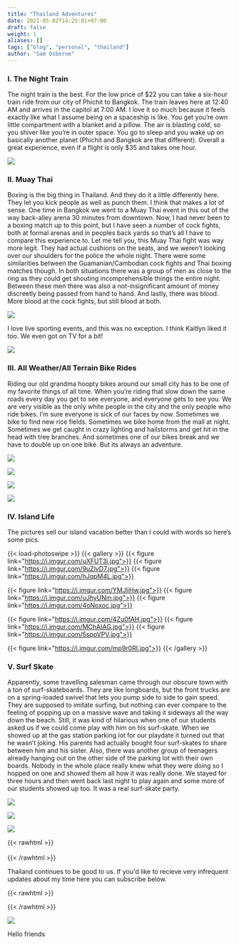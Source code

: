 ```yaml
---
title: "Thailand Adventures"
date: 2021-05-02T14:25:01+07:00
draft: false
weight: 1
aliases: []
tags: ["blog", "personal", "thailand"]
author: "Sam Osborne"
---
```


### I. The Night Train
The night train is the best. For the low price of $22 you can take a six-hour train ride from our city of Phichit to Bangkok. The train leaves here at 12:40 AM and arrives in the capitol at 7:00 AM. I love it so much because it feels exactly like what I assume being on a spaceship is like. You get you’re own little compartment with a blanket and a pillow. The air is blasting cold, so you shiver like you’re in outer space. You go to sleep and you wake up on basically another planet (Phichit and Bangkok are that different). Overall a great experience, even if a flight is only $35 and takes one hour.  

![](https://i.imgur.com/sbIkms0.jpg)

### II. Muay Thai
Boxing is the big thing in Thailand. And they do it a little differently here. They let you kick people as well as punch them. I think that makes a lot of sense. One time in Bangkok we went to a Muay Thai event in this out of the way back-alley arena 30 minutes from downtown. Now, I had never been to a boxing match up to this point, but I have seen a number of cock fights, both at formal arenas and in peoples back yards so that’s all I have to compare this experience to. Let me tell you, this Muay Thai fight was way more legit. They had actual cushions on the seats, and we weren’t looking over our shoulders for the police the whole night. There were some similarities between the Guamanian/Cambodian cock fights and Thai boxing matches though. In both situations there was a group of men as close to the ring as they could get shouting incomprehensible things the entire night. Between these men there was also a not-insignificant amount of money discreetly being passed from hand to hand. And lastly, there was blood. More blood at the cock fights, but still blood at both.  

![](https://i.imgur.com/HYVGpPX.jpg)

I love live sporting events, and this was no exception. I think Kaitlyn liked it too. We even got on TV for a bit!  

![](https://i.imgur.com/R7r8eJP.jpg)

### III. All Weather/All Terrain Bike Rides
Riding our old grandma hoopty bikes around our small city has to be one of my favorite things of all time. When you’re riding that slow down the same roads every day you get to see everyone, and everyone gets to see you. We are very visible as the only white people in the city and the only people who ride bikes. I’m sure everyone is sick of our faces by now. Sometimes we bike to find new rice fields. Sometimes we bike home from the mall at night. Sometimes we get caught in crazy lighting and hailstorms and get hit in the head with tree branches. And sometimes one of our bikes break and we have to double up on one bike. But its always an adventure.

![](https://i.imgur.com/4pGsN9y.jpg)

![](https://i.imgur.com/r33QnLJ.jpg)

![](https://i.imgur.com/DlmImPN.jpg)

![](https://i.imgur.com/KS10Hwi.jpg)

### IV. Island Life
The pictures sell our island vacation better than I could with words so here’s some pics.  

{{< load-photoswipe >}}
{{< gallery >}}
{{< figure link="https://i.imgur.com/uXFUT3i.jpg">}}
{{< figure link="https://i.imgur.com/9uZlvD7.jpg">}}
{{< figure link="https://i.imgur.com/hJqpM4L.jpg">}}

{{< figure link="https://i.imgur.com/YMJliHw.jpg">}}
{{< figure link="https://i.imgur.com/uJhyUNm.jpg">}}
{{< figure link="https://i.imgur.com/4oNoxoc.jpg">}}

{{< figure link="https://i.imgur.com/4Zu0fAH.jpg">}}
{{< figure link="https://i.imgur.com/MChAIAG.jpg">}}
{{< figure link="https://i.imgur.com/5sppVPV.jpg">}}

{{< figure link="https://i.imgur.com/mp9r0RI.jpg">}}
{{< /gallery >}}

### V. Surf Skate
Apparently, some travelling salesman came through our obscure town with a ton of surf-skateboards. They are like longboards, but the front trucks are on a spring-loaded swivel that lets you pump side to side to gain speed. They are supposed to imitate surfing, but nothing can ever compare to the feeling of popping up on a massive wave and taking it sideways all the way down the beach. Still, it was kind of hilarious when one of our students asked us if we could come play with him on his surf-skate. When we showed up at the gas station parking lot for our playdate it turned out that he wasn’t joking. His parents had actually bought four surf-skates to share between him and his sister. Also, there was another group of teenagers already hanging out on the other side of the parking lot with their own boards. Nobody in the whole place really knew what they were doing so I hopped on one and showed them all how it was really done. We stayed for three hours and then went back last night to play again and some more of our students showed up too. It was a real surf-skate party. 

![](https://i.imgur.com/KNN9ERY.jpg)

![](https://i.imgur.com/MKIu2SO.jpg)

![](https://i.imgur.com/EH4ZIM6.jpg)


{{< rawhtml >}}<br></br>{{< /rawhtml >}}

Thailand continues to be good to us. If you'd like to recieve very infrequent updates about my time here you can subscribe below.

{{< rawhtml >}} <div class="sender-form-field" data-sender-form-id="46fd1ad2f8af0ae2jXS"></div> {{< /rawhtml >}}

![](https://i.imgur.com/q5jnvIJ.jpg)

Hello friends